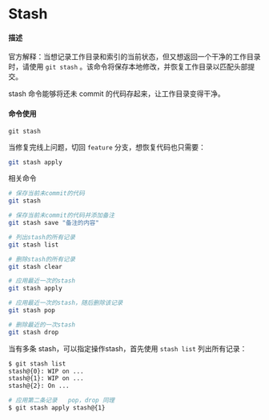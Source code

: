 # Stash



#### **描述**

官方解释：当想记录工作目录和索引的当前状态，但又想返回一个干净的工作目录时，请使用 `git stash` 。该命令将保存本地修改，并恢复工作目录以匹配头部提交。

stash 命令能够将还未 commit 的代码存起来，让工作目录变得干净。

#### **命令使用**

`git stash` 

当修复完线上问题，切回 `feature` 分支，想恢复代码也只需要：

```bash
git stash apply
```

相关命令

```bash
# 保存当前未commit的代码
git stash

# 保存当前未commit的代码并添加备注
git stash save "备注的内容"

# 列出stash的所有记录
git stash list

# 删除stash的所有记录
git stash clear

# 应用最近一次的stash
git stash apply

# 应用最近一次的stash，随后删除该记录
git stash pop

# 删除最近的一次stash
git stash drop
```

当有多条 stash，可以指定操作stash，首先使用 `stash list`  列出所有记录：

```bash
$ git stash list
stash@{0}: WIP on ...
stash@{1}: WIP on ...
stash@{2}: On ...

# 应用第二条记录	pop，drop 同理
$ git stash apply stash@{1}
```

